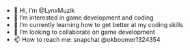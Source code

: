 - 👋 Hi, I’m @LynxMuzik
- 👀 I’m interested in game development and coding
- 🌱 I’m currently learning how to get better at my coding skills
- 💞️ I’m looking to collaborate on game development
- 📫 How to reach me: snapchat @okboomer1324354

<!---
LynxMuzik/LynxMuzik is a ✨ special ✨ repository because its `README.md` (this file) appears on your GitHub profile.
You can click the Preview link to take a look at your changes.
--->
